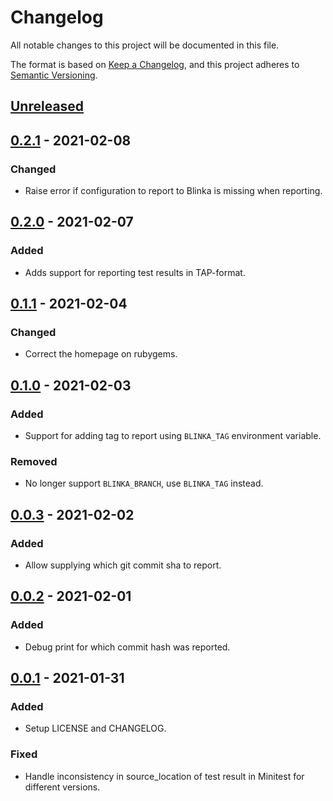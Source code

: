# Changelog

All notable changes to this project will be documented in this file.

The format is based on [Keep a Changelog](https://keepachangelog.com/en/1.0.0/),
and this project adheres to [Semantic Versioning](https://semver.org/spec/v2.0.0.html).

## [Unreleased]

## [0.2.1] - 2021-02-08

### Changed

- Raise error if configuration to report to Blinka is missing when reporting.

## [0.2.0] - 2021-02-07

### Added

- Adds support for reporting test results in TAP-format.

## [0.1.1] - 2021-02-04

### Changed

- Correct the homepage on rubygems.

## [0.1.0] - 2021-02-03

### Added

- Support for adding tag to report using `BLINKA_TAG` environment variable.

### Removed

- No longer support `BLINKA_BRANCH`, use `BLINKA_TAG` instead.

## [0.0.3] - 2021-02-02

### Added

- Allow supplying which git commit sha to report.

## [0.0.2] - 2021-02-01

### Added

- Debug print for which commit hash was reported.

## [0.0.1] - 2021-01-31

### Added

- Setup LICENSE and CHANGELOG.

### Fixed

- Handle inconsistency in source_location of test result in Minitest for different versions.

[unreleased]: https://github.com/davidwessman/blinka_reporter/compare/v0.2.1...HEAD
[0.2.1]: https://github.com/davidwessman/blinka_reporter/compare/v0.2.0...v0.2.1
[0.2.0]: https://github.com/davidwessman/blinka_reporter/compare/v0.1.1...v0.2.0
[0.1.1]: https://github.com/davidwessman/blinka_reporter/compare/v0.1.0...v0.1.1
[0.1.0]: https://github.com/davidwessman/blinka_reporter/compare/v0.0.3...v0.1.0
[0.0.3]: https://github.com/davidwessman/blinka_reporter/compare/v0.0.2...v0.0.3
[0.0.2]: https://github.com/davidwessman/blinka_reporter/compare/v0.0.1...v0.0.2
[0.0.1]: https://github.com/davidwessman/blinka_reporter/releases/tag/v0.0.1
